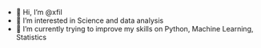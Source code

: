 - 👋 Hi, I’m @xfil
- 👀 I’m interested in Science and data analysis
- 🌱 I’m currently trying to improve my skills on Python, Machine Learning, Statistics
